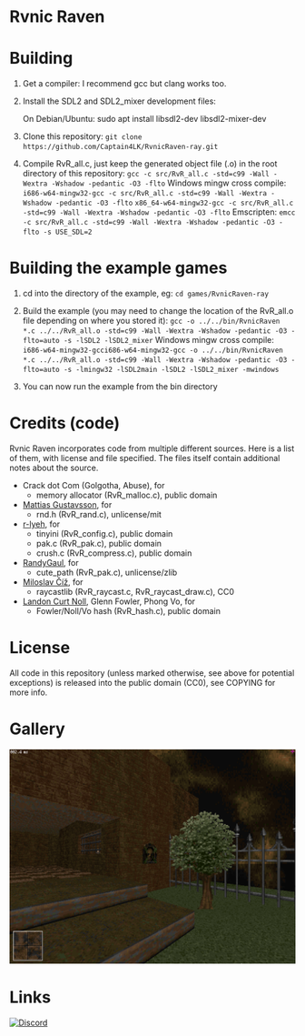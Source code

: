# Rvnic Raven

# Building

1. Get a compiler: I recommend gcc but clang works too.

2. Install the SDL2 and SDL2_mixer development files:

   On Debian/Ubuntu: sudo apt install libsdl2-dev libsdl2-mixer-dev

3. Clone this repository: ``git clone https://github.com/Captain4LK/RvnicRaven-ray.git``

4. Compile RvR_all.c, just keep the generated object file (.o) in the root directory of this repository: 
   ``gcc -c src/RvR_all.c -std=c99 -Wall -Wextra -Wshadow -pedantic -O3 -flto``
   Windows mingw cross compile:
   ``i686-w64-mingw32-gcc -c src/RvR_all.c -std=c99 -Wall -Wextra -Wshadow -pedantic -O3 -flto``
   ``x86_64-w64-mingw32-gcc -c src/RvR_all.c -std=c99 -Wall -Wextra -Wshadow -pedantic -O3 -flto``
   Emscripten:
   ``emcc -c src/RvR_all.c -std=c99 -Wall -Wextra -Wshadow -pedantic -O3 -flto -s USE_SDL=2``

# Building the example games

1. cd into the directory of the example, eg: ``cd games/RvnicRaven-ray``

2. Build the example (you may need to change the location of the RvR_all.o file depending on where you stored it):
   ``gcc -o ../../bin/RvnicRaven *.c ../../RvR_all.o -std=c99 -Wall -Wextra -Wshadow -pedantic -O3 -flto=auto -s -lSDL2 -lSDL2_mixer``
   Windows mingw cross compile:
   ``i686-w64-mingw32-gcci686-w64-mingw32-gcc -o ../../bin/RvnicRaven *.c ../../RvR_all.o -std=c99 -Wall -Wextra -Wshadow -pedantic -O3 -flto=auto -s -lmingw32 -lSDL2main -lSDL2 -lSDL2_mixer -mwindows``

3. You can now run the example from the bin directory

# Credits (code)

Rvnic Raven incorporates code from multiple different sources. Here is a list of them, with license and file specified. The files itself contain additional notes about the source.

* Crack dot Com (Golgotha, Abuse), for
   * memory allocator (RvR_malloc.c), public domain
* [Mattias Gustavsson](https://github.com/mattiasgustavsson), for
   * rnd.h (RvR_rand.c), unlicense/mit
* [r-lyeh](https://github.com/r-lyeh), for
   * tinyini (RvR_config.c), public domain
   * pak.c (RvR_pak.c), public domain
   * crush.c (RvR_compress.c), public domain
* [RandyGaul](https://github.com/RandyGaul), for
   * cute_path (RvR_pak.c), unlicense/zlib
* [Miloslav Číž](https://gitlab.com/drummyfish), for
   * raycastlib (RvR_raycast.c, RvR_raycast_draw.c), CC0
* [Landon Curt Noll](http://www.isthe.com/chongo/index.html), Glenn Fowler, Phong Vo, for
   * Fowler/Noll/Vo hash (RvR_hash.c), public domain

# License

All code in this repository (unless marked otherwise, see above for potential exceptions) is released into the public domain (CC0), see COPYING for more info.

# Gallery

![Preview](preview/0.png)

# Links
<a href="https://discord.gg/Nch8hjdZ2V"><img alt="Discord" src="https://img.shields.io/badge/chat-HLH-738bd7.svg?logo=discord"/></a>
